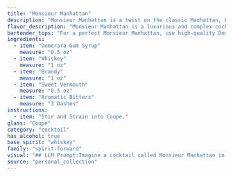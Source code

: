 ```yaml
---
title: "Monsieur Manhattan"
description: "Monsieur Manhattan is a twist on the classic Manhattan, belonging to the Whiskey Cocktail family.  This variation, likely created in the late 19th or early 20th century,  introduces Brandy and Demerara Gum Syrup for a richer, more complex flavor profile. "
flavor_description: "Monsieur Manhattan is a luxurious and complex cocktail with a rich, layered flavor profile. The Demerara gum syrup adds a hint of caramel sweetness, balanced by the robust notes of whiskey and brandy. Sweet vermouth contributes a subtle herbal and bittersweet complexity, while aromatic bitters provide a final touch of spice and complexity. The overall taste is smooth, sophisticated, and undeniably elegant. "
bartender_tips: "For a perfect Monsieur Manhattan, use high-quality Demerara gum syrup for a rich, caramelized sweetness. Chill all ingredients beforehand, especially the whiskey and brandy, for a refreshing, balanced cocktail. Use a good quality sweet vermouth and don't skimp on the aromatic bitters, as they add depth and complexity. Stir gently with ice, ensuring a smooth and cold mixture. Garnish with a cherry or an orange twist for a classic touch. "
ingredients:
  - item: "Demerara Gum Syrup"
    measure: "0.5 oz"
  - item: "Whiskey"
    measure: "1 oz"
  - item: "Brandy"
    measure: "1 oz"
  - item: "Sweet Vermouth"
    measure: "0.5 oz"
  - item: "Aromatic Bitters"
    measure: "3 Dashes"
instructions:
  - item: "Stir and Strain into Coupe."
glass: "Coupe"
category: "cocktail"
has_alcohol: true
base_spirit: "whiskey"
family: "spirit-forward"
visual: "## LLM Prompt:Imagine a cocktail called Monsieur Manhattan in a chilled coupe glass. **Describe its appearance in detail, focusing on:*** **Color:** What is the overall hue of the cocktail? Does it have any depth or layering?* **Clarity:** Is it clear, cloudy, or have any visible particles?* **Texture:** Is it oily, viscous, or smooth? Does it have any head or foam?* **Garnish:** What garnish, if any, is used? How does it enhance the visual appeal?* **Overall impression:** What does the cocktail evoke visually? Is it elegant, inviting, or bold?**Consider the ingredients:*** Demerara Gum Syrup: Does it contribute any color or texture?* Whiskey: Does it bring a golden or amber tone?* Brandy: Does it add any richness or depth to the color?* Sweet Vermouth: Does it contribute to the overall color, adding a hint of red or orange?* Aromatic Bitters: Do they influence the color at all, or add a touch of depth and complexity? **Your goal is to paint a vivid picture of the Monsieur Manhattan using words, allowing the reader to almost taste and feel its presence.** "
source: "personal_collection"
---
```


